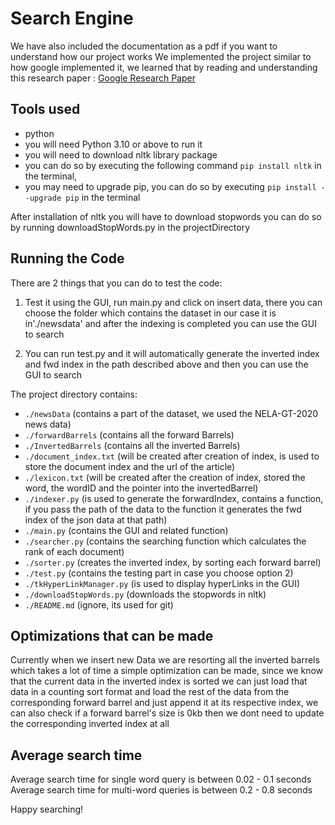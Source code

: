 # Search Engine

We have also included the documentation as a pdf if you want to understand how our project works
We implemented the project similar to how google implemented it, we learned that by reading and understanding this research paper :
[Google Research Paper](http://infolab.stanford.edu/~backrub/google.html)

## Tools used

- python
- you will need Python 3.10 or above to run it
- you will need to download nltk library package
- you can do so by executing the following command
  `pip install nltk` in the terminal,
- you may need to upgrade pip, you can do so by executing
  `pip install --upgrade pip` in the terminal

After installation of nltk you will have to download stopwords
you can do so by running downloadStopWords.py in the projectDirectory

## Running the Code

There are 2 things that you can do to test the code:

1. Test it using the GUI, run main.py and click on
   insert data, there you can choose the folder which contains the dataset
   in our case it is in'./newsdata' and after the indexing is completed you can use the GUI to search

2. You can run test.py and it will automatically generate the inverted index and fwd index in the path described above
   and then you can use the GUI to search

The project directory contains:

- `./newsData` (contains a part of the dataset, we used the NELA-GT-2020 news data)
- `./forwardBarrels` (contains all the forward Barrels)
- `./InvertedBarrels` (contains all the inverted Barrels)
- `./document_index.txt` (will be created after creation of index, is used to store the document index and the url of the article)
- `./lexicon.txt` (will be created after the creation of index, stored the word, the wordID and the pointer into the invertedBarrel)
- `./indexer.py` (is used to generate the forwardIndex, contains a function, if you pass the path of the data to the function it generates the fwd index of the json data at that path)
- `./main.py` (contains the GUI and related function)
- `./searcher.py` (contains the searching function which calculates the rank of each document)
- `./sorter.py` (creates the inverted index, by sorting each forward barrel)
- `./test.py` (contains the testing part in case you choose option 2)
- `./tkHyperLinkManager.py` (is used to display hyperLinks in the GUI)
- `./downloadStopWords.py` (downloads the stopwords in nltk)
- `./README.md` (ignore, its used for git)

## Optimizations that can be made

Currently when we insert new Data we are resorting all the inverted barrels which takes a lot of time a simple optimization can be made, since we know that the current data in the inverted index is sorted we can just load that data in a counting sort format and load the rest of the data from the corresponding forward barrel and just append it at its respective index, we can also check if a forward barrel's size is 0kb then we dont need to update the corresponding inverted index at all

## Average search time

Average search time for single word query is between 0.02 - 0.1 seconds
Average search time for multi-word queries is between 0.2 - 0.8 seconds

Happy searching!
